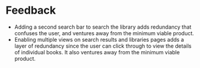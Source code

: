 # Feedback

* Adding a second search bar to search the library adds redundancy that confuses the user, and ventures away from the minimum viable product.
* Enabling multiple views on search results and libraries pages adds a layer of redundancy since the user can click through to view the details of individual books. It also ventures away from the minimum viable product.
